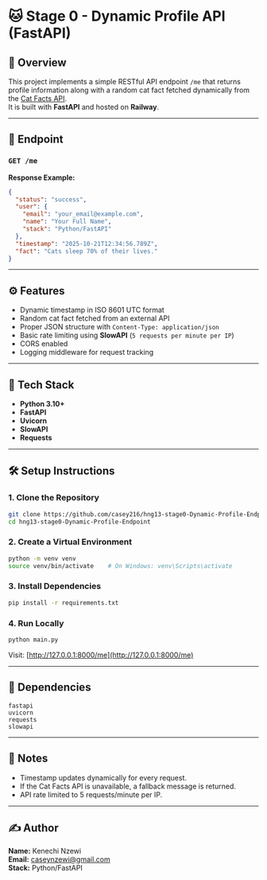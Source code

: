 # 🐱 Stage 0 - Dynamic Profile API (FastAPI)

## 🚀 Overview
This project implements a simple RESTful API endpoint `/me` that returns profile information along with a random cat fact fetched dynamically from the [Cat Facts API](https://catfact.ninja/fact).  
It is built with **FastAPI** and hosted on **Railway**.

---

## 📁 Endpoint

### `GET /me`
**Response Example:**
```json
{
  "status": "success",
  "user": {
    "email": "your_email@example.com",
    "name": "Your Full Name",
    "stack": "Python/FastAPI"
  },
  "timestamp": "2025-10-21T12:34:56.789Z",
  "fact": "Cats sleep 70% of their lives."
}
```

---

## ⚙️ Features
- Dynamic timestamp in ISO 8601 UTC format  
- Random cat fact fetched from an external API  
- Proper JSON structure with `Content-Type: application/json`  
- Basic rate limiting using **SlowAPI** (`5 requests per minute per IP`)  
- CORS enabled  
- Logging middleware for request tracking  

---

## 🧩 Tech Stack
- **Python 3.10+**
- **FastAPI**
- **Uvicorn**
- **SlowAPI**
- **Requests**

---

## 🛠️ Setup Instructions

### 1. Clone the Repository
```bash
git clone https://github.com/casey216/hng13-stage0-Dynamic-Profile-Endpoint.git
cd hng13-stage0-Dynamic-Profile-Endpoint
```

### 2. Create a Virtual Environment
```bash
python -m venv venv
source venv/bin/activate    # On Windows: venv\Scripts\activate
```

### 3. Install Dependencies
```bash
pip install -r requirements.txt
```

### 4. Run Locally
```bash
python main.py
```
Visit: [http://127.0.0.1:8000/me](http://127.0.0.1:8000/me)

---


## 🧱 Dependencies
```
fastapi
uvicorn
requests
slowapi
```

---

## 🧠 Notes
- Timestamp updates dynamically for every request.  
- If the Cat Facts API is unavailable, a fallback message is returned.  
- API rate limited to 5 requests/minute per IP.

---

## ✍️ Author
**Name:** Kenechi Nzewi  
**Email:** caseynzewi@gmail.com  
**Stack:** Python/FastAPI
